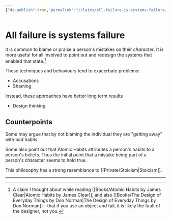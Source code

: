 ```yaml
---
{"dg-publish":true,"permalink":"/claims/all-failure-is-systems-failure/","title":"All failure is systems failure","tags":["claim"]}
---
```



# All failure is systems failure

It is common to blame or praise a person's mistakes on their *character*. It is more useful for all involved to point out and redesign the systems that enabled that state.[^1]

These techniques and behaviours tend to exacerbate problems:
- Accusations
- Shaming

Instead, these approaches have better long term results

- Design thinking

## Counterpoints

Some may argue that by not blaming the individual they are "getting away" with bad habits. 

Some also point out that Atomic Habits attributes a person's habits to a person's beliefs. Thus the initial point that a mistake being part of a person's character seems to hold true.

This philosophy has a strong resemblance to [[Private/Stoicism\|Stoicism]].

---

[^1]: A claim I thought about while reading [[Books/Atomic Habits by James Clear\|Atomic Habits by James Clear]], and also  [[Books/The Design of Everyday Things by Don Norman\|The Design of Everyday Things by Don Norman]] - that if you use an object and fail, it is likely the fault of the designer, not you.
